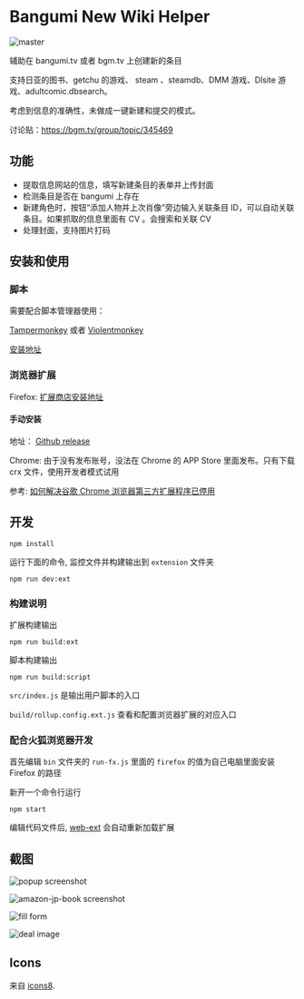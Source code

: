 # Bangumi New Wiki Helper

![master](https://github.com/zhifengle/bangumi-new-wiki-helper/actions/workflows/node.js.yml/badge.svg?branch=master)

辅助在 bangumi.tv 或者 bgm.tv 上创建新的条目

支持日亚的图书、getchu 的游戏、 steam 、steamdb、DMM 游戏、Dlsite 游戏、adultcomic.dbsearch。

考虑到信息的准确性，未做成一键新建和提交的模式。

讨论贴：https://bgm.tv/group/topic/345469

## 功能

- 提取信息网站的信息，填写新建条目的表单并上传封面
- 检测条目是否在 bangumi 上存在
- 新建角色时，按钮“添加人物并上次肖像”旁边输入关联条目 ID，可以自动关联条目。如果抓取的信息里面有 CV 。会搜索和关联 CV
- 处理封面，支持图片打码

## 安装和使用

### 脚本

需要配合脚本管理器使用：

[Tampermonkey](https://chrome.google.com/webstore/detail/dhdgffkkebhmkfjojejmpbldmpobfkfo)
或者 [Violentmonkey](https://addons.mozilla.org/zh-CN/firefox/addon/violentmonkey/)

[安装地址](https://greasyfork.org/en/scripts/40041-bangumi-new-wiki-helper)

### 浏览器扩展

Firefox: [扩展商店安装地址](https://addons.mozilla.org/zh-CN/firefox/addon/bangumi-new-wiki-helper/)

#### 手动安装

地址： [Github release](https://github.com/zhifengle/bangumi-new-wiki-helper/releases)

Chrome: 由于没有发布账号，没法在 Chrome 的 APP Store 里面发布。只有下载 crx 文件，使用开发者模式试用

参考: [如何解决谷歌 Chrome 浏览器第三方扩展程序已停用](https://jingyan.baidu.com/article/0f5fb099cbe5486d8334ea2c.html)

## 开发

    npm install

运行下面的命令, 监控文件并构建输出到 `extension` 文件夹

    npm run dev:ext

### 构建说明

扩展构建输出

    npm run build:ext

脚本构建输出

    npm run build:script

`src/index.js` 是输出用户脚本的入口

`build/rollup.config.ext.js` 查看和配置浏览器扩展的对应入口

### 配合火狐浏览器开发

首先编辑 `bin` 文件夹的 `run-fx.js` 里面的 `firefox` 的值为自己电脑里面安装 Firefox 的路径

新开一个命令行运行

    npm start

编辑代码文件后, [web-ext][web-ext] 会自动重新加载扩展

## 截图

![popup screenshot](screenshots/popup.png 'popup screenshot')

![amazon-jp-book screenshot](screenshots/amazon-jp-book.png 'amazon-jp-book screenshot')

![fill form](screenshots/fill-form.gif 'fill-form screenshot')

![deal image](screenshots/deal-image.gif 'deal-image screenshot')

[web-ext]: https://developer.mozilla.org/en-US/Add-ons/WebExtensions/Getting_started_with_web-ext

## Icons

来自 [icons8](https://icons8.com/).
